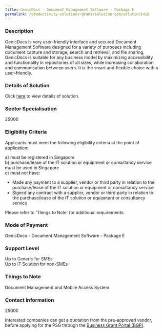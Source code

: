 ```yaml
---
title: GenicDocs - Document Management Software - Package E
permalink: /productivity-solutions-grant/solutionrepo/solution1415
---
```


### Description

GenicDocs is very user-friendly interface and secured Document Management Software designed for a variety of purposes including document capture and storage, search and retrieval, and file sharing. GenicDocs is suitable for any business model by maximizing accessibility and functionality in repositories of all sizes, while increasing collaboration and communication between users. It is the smart and flexible choice with a user-friendly.

### Details of Solution

Click <a href='Business Thrust Pte Ltd' target='_blank' rel='noopener'>here</a> to view details of solution.

### Sector Specialisation

 25000 

### Eligibility Criteria

Applicants must meet the following eligibility criteria at the point of application:

a) must be registered in Singapore <br>
b) purchase/lease of the IT solution or equipment or consultancy service must be used in Singapore <br>
c) must not have:
- Made any payment to a supplier, vendor or third party in relation to the purchase/lease of the IT solution or equipment or consultancy service
- Signed any contract with a supplier, vendor or third party in relation to the purchase/lease of the IT solution or equipment or consultancy service

Please refer to 'Things to Note' for additional requirements.

### Mode of Payment
GenicDocs - Document Management Software - Package E

### Support Level
Up to Generic for SMEs <br>
Up to IT Solution for non-SMEs

### Things to Note
Document Management and Mobile Access System

### Contact Information
25000

Interested companies can get a quotation from the pre-approved vendor, before applying for the PSG through the <a target='_blank' rel='noopener' href='https://www.businessgrants.gov.sg/'>Business Grant Portal (BGP)</a>.
